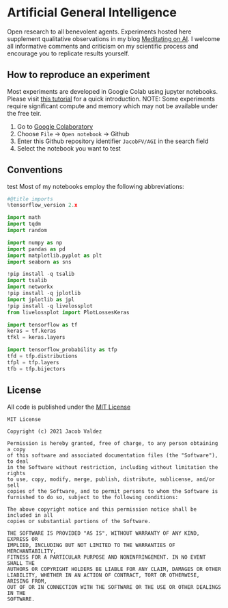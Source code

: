 # Artificial General Intelligence

Open research to all benevolent agents. Experiments hosted here supplement qualitative observations in my blog [Meditating on AI](https://jacobfv.github.io/blog/). I welcome all informative comments and criticism on my scientific process and encourage you to replicate results yourself.

## How to reproduce an experiment

Most experiments are developed in Google Colab using jupyter notebooks. Please visit [this tutorial](https://colab.research.google.com/notebooks/intro.ipynb) for a quick introduction. NOTE: Some experiments require significant compute and memory which may not be available under the free teir. 

1. Go to [Google Colaboratory](https://colab.research.google.com/)
2. Choose `File` &rarr; `Open notebook` &rarr; Github
3. Enter this Github repository identifier `JacobFV/AGI` in the search field
4. Select the notebook you want to test

## Conventions
test
Most of my notebooks employ the following abbreviations:
```python
#@title imports
%tensorflow_version 2.x

import math
import tqdm
import random

import numpy as np
import pandas as pd
import matplotlib.pyplot as plt
import seaborn as sns

!pip install -q tsalib
import tsalib
import networkx
!pip install -q jplotlib
import jplotlib as jpl
!pip install -q livelossplot
from livelossplot import PlotLossesKeras

import tensorflow as tf
keras = tf.keras
tfkl = keras.layers

import tensorflow_probability as tfp
tfd = tfp.distributions
tfpl = tfp.layers
tfb = tfp.bijectors
```

## License

All code is published under the [MIT License](https://github.com/JacobFV/AGI/blob/master/LICENSE)

```
MIT License

Copyright (c) 2021 Jacob Valdez

Permission is hereby granted, free of charge, to any person obtaining a copy
of this software and associated documentation files (the "Software"), to deal
in the Software without restriction, including without limitation the rights
to use, copy, modify, merge, publish, distribute, sublicense, and/or sell
copies of the Software, and to permit persons to whom the Software is
furnished to do so, subject to the following conditions:

The above copyright notice and this permission notice shall be included in all
copies or substantial portions of the Software.

THE SOFTWARE IS PROVIDED "AS IS", WITHOUT WARRANTY OF ANY KIND, EXPRESS OR
IMPLIED, INCLUDING BUT NOT LIMITED TO THE WARRANTIES OF MERCHANTABILITY,
FITNESS FOR A PARTICULAR PURPOSE AND NONINFRINGEMENT. IN NO EVENT SHALL THE
AUTHORS OR COPYRIGHT HOLDERS BE LIABLE FOR ANY CLAIM, DAMAGES OR OTHER
LIABILITY, WHETHER IN AN ACTION OF CONTRACT, TORT OR OTHERWISE, ARISING FROM,
OUT OF OR IN CONNECTION WITH THE SOFTWARE OR THE USE OR OTHER DEALINGS IN THE
SOFTWARE.
```

